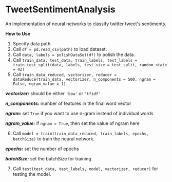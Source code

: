 # TweetSentimentAnalysis
An implementation of neural networks to classify twitter tweet's sentiments. 

**How to Use**

1. Specify data path.
2. Call `df = pd.read_csv(path)` to load dataset.
3. Call `data, labels = polishDataSet(df)` to polish the data.
4. Call `train_data, test_data, train_labels, test_labels = train_test_split(data, labels, test_size = test_split, random_state = 42)`
5. Call `train_data_reduced, vectorizer, reducer = dataReduce(train_data, vectorizer, n_components = 500, ngram = False, ngram_value = 1)`

***vectorizer:*** should be either `'bow'` or `'tfidf'`

***n_components:*** number of features in the final word vector

***ngram:*** set `True` if you want to use n-gram instead of individual words

***ngram_value:*** if `ngram = True`, then set the value of ngram here

6. Call `model = train(train_data_reduced, train_labels, epochs, batchSize)` to train the neural network.

***epochs:*** set the number of epochs

***batchSize:*** set the batchSize for training

7. Call `test(test_data, test_labels, model, vectorizer, reducer)` for testing the model.





